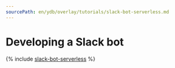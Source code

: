 ```yaml
---
sourcePath: en/ydb/overlay/tutorials/slack-bot-serverless.md
---
```

# Developing a Slack bot

{% include [slack-bot-serverless](../../_includes/slack-bot-serverless.md) %}


